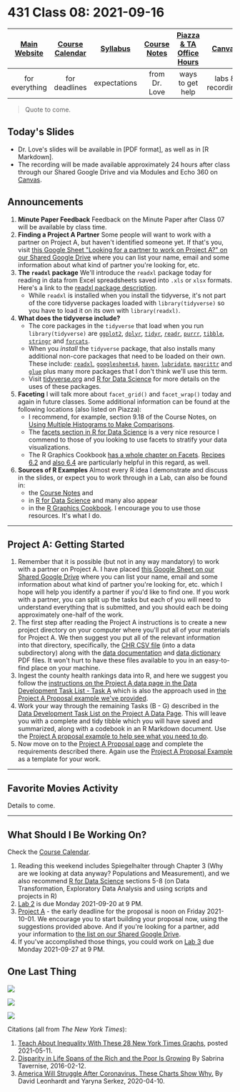 # 431 Class 08: 2021-09-16

[Main Website](https://thomaselove.github.io/431/) | [Course Calendar](https://thomaselove.github.io/431/calendar.html) | [Syllabus](https://thomaselove.github.io/431-2021-syllabus/) | [Course Notes](https://thomaselove.github.io/431-notes/) | [Piazza & TA Office Hours](https://thomaselove.github.io/431/contact.html) | [Canvas](https://canvas.case.edu) | [Data and Code](https://github.com/THOMASELOVE/431-data)
:-----------: | :--------------: | :----------: | :---------: | :-------------: | :-----------: | :------------:
for everything | for deadlines | expectations | from Dr. Love | ways to get help | labs & recordings | for downloads

> Quote to come.

## Today's Slides

- Dr. Love's slides will be available in [PDF format], as well as in [R Markdown].
- The recording will be made available approximately 24 hours after class through our Shared Google Drive and via Modules and Echo 360 on [Canvas](https://canvas.case.edu).

## Announcements

1. **Minute Paper Feedback** Feedback on the Minute Paper after Class 07 will be available by class time.
2. **Finding a Project A Partner** Some people will want to work with a partner on Project A, but haven't identified someone yet. If that's you, visit [this Google Sheet "Looking for a partner to work on Project A?" on our Shared Google Drive](https://docs.google.com/spreadsheets/d/1-aKEffdoEvxZlH65lWLGiONwCkEG0Zn4OtUujp_OBq4/edit?usp=sharing) where you can list your name, email and some information about what kind of partner you're looking for, etc.
3. **The `readxl` package** We'll introduce the `readxl` package today for reading in data from Excel spreadsheets saved into `.xls` or `xlsx` formats. Here's a link to the [readxl package description](https://readxl.tidyverse.org/). 
    - While `readxl` is installed when you install the tidyverse, it's not part of the core tidyverse packages loaded with `library(tidyverse)` so you have to load it on its own with `library(readxl)`.
4. **What does the tidyverse include?** 
    - The core packages in the `tidyverse` that load when you run `library(tidyverse)` are [`ggplot2`](https://ggplot2.tidyverse.org/), [`dplyr`](https://dplyr.tidyverse.org/), [`tidyr`](https://tidyr.tidyverse.org/), [`readr`](https://readr.tidyverse.org/), [`purrr`](https://purrr.tidyverse.org/), [`tibble`](https://tibble.tidyverse.org/), [`stringr`](https://stringr.tidyverse.org/) and [`forcats`](https://forcats.tidyverse.org/).
    - When you *install* the `tidyverse` package, that also installs many additional non-core packages that need to be loaded on their own. These include: [`readxl`](https://readxl.tidyverse.org/), [`googlesheets4`](https://googlesheets4.tidyverse.org/), [`haven`](https://haven.tidyverse.org/), [`lubridate`](https://lubridate.tidyverse.org/), [`magrittr`](https://magrittr.tidyverse.org/) and [`glue`](https://github.com/tidyverse/glue) plus many more packages that I don't think we'll use this term.
    - Visit [tidyverse.org](https://www.tidyverse.org/) and [R for Data Science](https://r4ds.had.co.nz/) for more details on the uses of these packages.
5. **Faceting** I will talk more about `facet_grid()` and `facet_wrap()` today and again in future classes. Some additional information can be found at the following locations (also listed on Piazza): 
    - I recommend, for example, section 9.18 of the Course Notes, on [Using Multiple Histograms to Make Comparisons](https://thomaselove.github.io/431-notes/NYFS-Study.html?q=face#using-multiple-histograms-to-make-comparisons).
    - The [facets section in R for Data Science](https://r4ds.had.co.nz/data-visualisation.html?q=facets#facets) is a very nice resource I commend to those of you looking to use facets to stratify your data visualizations.
    - The R Graphics Cookbook [has a whole chapter on Facets](https://r-graphics.org/chapter-facet). [Recipes 6.2](https://r-graphics.org/recipe-distribution-multi-hist) and [also 6.4](https://r-graphics.org/recipe-distribution-multi-density) are particularly helpful in this regard, as well.
6. **Sources of R Examples** Almost every R idea I demonstrate and discuss in the slides, or expect you to work through in a Lab, can also be found in:
    - the [Course Notes](https://thomaselove.github.io/431-notes/) and 
    - in [R for Data Science](https://r4ds.had.co.nz/) and many also appear 
    - in the [R Graphics Cookbook](https://r-graphics.org/). I encourage you to use those resources. It's what I do.

--------------

## Project A: Getting Started

1. Remember that it is possible (but not in any way mandatory) to work with a partner on Project A. I have placed [this Google Sheet on our Shared Google Drive](https://docs.google.com/spreadsheets/d/1-aKEffdoEvxZlH65lWLGiONwCkEG0Zn4OtUujp_OBq4/edit?usp=sharing) where you can list your name, email and some information about what kind of partner you're looking for, etc. which I hope will help you identify a partner if you'd like to find one. If you work with a partner, you can split up the tasks but each of you will need to understand everything that is submitted, and you should each be doing approximately one-half of the work.
2. The first step after reading the Project A instructions is to create a new project directory on your computer where you'll put all of your materials for Project A. We then suggest you put all of the relevant information into that directory, specifically, the [CHR CSV file](https://www.countyhealthrankings.org/sites/default/files/media/document/analytic_data2021.csv) (into a data subdirectory) along with the [data documentation](https://www.countyhealthrankings.org/sites/default/files/media/document/2021%20Analytic%20Documentation.pdf) and [data dictionary](https://www.countyhealthrankings.org/sites/default/files/media/document/DataDictionary_2021.pdf) PDF files. It won't hurt to have these files available to you in an easy-to-find place on your machine.
3. Ingest the county health rankings data into R, and here we suggest you follow the [instructions on the Project A data page in the Data Development Task List - Task A](https://thomaselove.github.io/431-2021-projectA/data.html) which is also the approach used in [the Project A Proposal example we've provided](https://thomaselove.github.io/431-2021-projectA/exampleA.html).
4. Work your way through the remaining Tasks (B - G) described in the [Data Development Task List on the Project A Data Page](https://thomaselove.github.io/431-2021-projectA/data.html). This will leave you with a complete and tidy tibble which you will have saved and summarized, along with a codebook in an R Markdown document. Use the [Project A proposal example to help see what you need to do](https://thomaselove.github.io/431-2021-projectA/exampleA.html).
5. Now move on to the [Project A Proposal page](https://thomaselove.github.io/431-2021-projectA/proposal.html) and complete the requirements described there. Again use the [Project A Proposal Example](https://thomaselove.github.io/431-2021-projectA/exampleA.html) as a template for your work.

--------------

## Favorite Movies Activity

Details to come.

---------------

## What Should I Be Working On?

Check the [Course Calendar](https://thomaselove.github.io/431/calendar.html).

1. Reading this weekend includes Spiegelhalter through Chapter 3 (Why are we looking at data anyway? Populations and Measurement), and we also recommend [R for Data Science](https://r4ds.had.co.nz/) sections 5-8 (on Data Transformation, Exploratory Data Analysis and using scripts and projects in R)
2. [Lab 2](https://github.com/THOMASELOVE/431-2021/tree/main/labs/lab02) is due Monday 2021-09-20 at 9 PM. 
3. [Project A](https://thomaselove.github.io/431-2021-projectA/) - the early deadline for the proposal is noon on Friday 2021-10-01. We encourage you to start building your proposal now, using the suggestions provided above. And if you're looking for a partner, add your information to [the list on our Shared Google Drive](https://docs.google.com/spreadsheets/d/1-aKEffdoEvxZlH65lWLGiONwCkEG0Zn4OtUujp_OBq4/edit?usp=sharing).
4. If you've accomplished those things, you could work on [Lab 3](https://github.com/THOMASELOVE/431-2021/tree/main/labs/lab03) due Monday 2021-09-27 at 9 PM.

## One Last Thing

![](https://github.com/THOMASELOVE/431-2021/blob/main/classes/class08/images/nyt1.PNG)

![](https://github.com/THOMASELOVE/431-2021/blob/main/classes/class08/images/nyt2.PNG)

![](https://github.com/THOMASELOVE/431-2021/blob/main/classes/class08/images/nyt3.PNG)

Citations (all from *The New York Times*):

1. [Teach About Inequality With These 28 New York Times Graphs](https://www.nytimes.com/2021/05/11/learning/lesson-plans/teach-about-inequality-with-these-28-new-york-times-graphs.html), posted 2021-05-11.
2. [Disparity in Life Spans of the Rich and the Poor Is Growing](https://www.nytimes.com/2016/02/13/health/disparity-in-life-spans-of-the-rich-and-the-poor-is-growing.html) By Sabrina Tavernise, 2016-02-12.
3. [America Will Struggle After Coronavirus. These Charts Show Why.](https://www.nytimes.com/interactive/2020/04/10/opinion/coronavirus-us-economy-inequality.html) By David Leonhardt and Yaryna Serkez, 2020-04-10.
